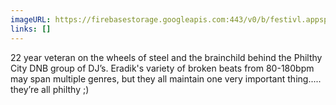 ```yaml
---
imageURL: https://firebasestorage.googleapis.com:443/v0/b/festivl.appspot.com/o/userContent%2FE3C2F312-0AD0-419E-B283-E1C9EC363162.png?alt=media&token=87ac2914-fa3c-4694-9029-1afcfd521c35
links: []
---
```

22 year veteran on the wheels of steel and the brainchild behind the Philthy City DNB group of DJ’s.
Eradik's variety of broken beats from 80-180bpm may span multiple genres, but they all maintain one very important thing..... they’re all philthy ;)
